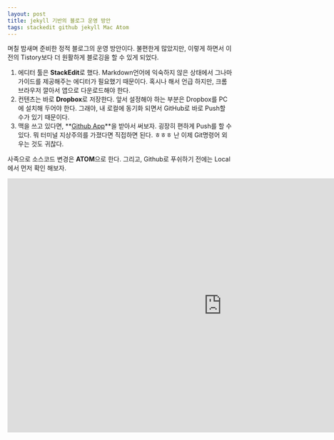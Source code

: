 ```yaml
---
layout: post
title: jekyll 기반의 블로그 운영 방안
tags: stackedit github jekyll Mac Atom
---
```


며칠 밤새며 준비한 정적 블로그의 운영 방안이다. 불편한게 많았지만, 이렇게 하면서 이전의 Tistory보다 더 원활하게 블로깅을 할 수 있게 되었다. 

 1. 에디터 툴은 **StackEdit**로 했다. Markdown언어에 익숙하지 않은 상태에서 그나마 가이드를 제공해주는 에디터가 필요했기 때문이다. 혹시나 해서 언급 하지만, 크롬 브라우저 깔아서 앱으로 다운로드해야 한다.
 2. 컨텐츠는 바로 **Dropbox**로 저장한다. 앞서 설정해야 하는 부분은 Dropbox를 PC에 설치해 두어야 한다. 그래야, 내 로컬에 동기화 되면서 GitHub로 바로 Push할 수가 있기 때문이다. 
 3. 맥을 쓰고 있다면, **[Github App](https://mac.github.com/)**을 받아서 써보자. 굉장히 편하게 Push를 할 수 있다. 뭐 터미널 지상주의를 가졌다면 직접하면 된다. ㅎㅎㅎ 난 이제 Git명령어 외우는 것도 귀찮다. 

사족으로 소스코드 변경은 **ATOM**으로 한다. 그리고, Github로 푸쉬하기 전에는 Local에서 먼저 확인 해보자. 

<iframe src="https://docs.google.com/presentation/d/1f-NB20AYO1vNjhKgIwlEXhlLxUkSLLdqpDPd-D6Y3QE/embed?start=false&loop=false&delayms=3000" frameborder="0" width="960" height="569" allowfullscreen="true" mozallowfullscreen="true" webkitallowfullscreen="true"></iframe>
